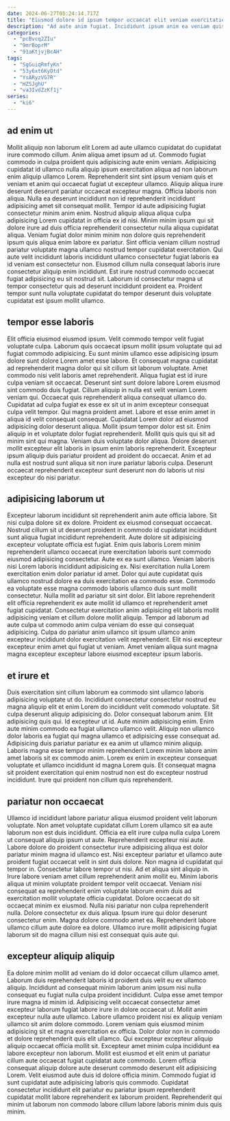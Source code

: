 ```yaml
---
date: 2024-06-27T05:24:14.717Z
title: "Eiusmod dolore id ipsum tempor occaecat elit veniam exercitation tempor nostrud aliqua enim occaecat."
description: "Ad aute anim fugiat. Incididunt ipsum anim ea veniam quis laboris reprehenderit sunt nisi aliqua."
categories:
  - "pcBvcq2ZIu"
  - "9mrBoprM"
  - "91aKtjvjBcAH"
tags:
  - "SgGuiqRmfyKn"
  - "53y6xt6KyDtd"
  - "YsARyzVG7R"
  - "HZSJghU"
  - "va3IvdZzKf1j"
series:
  - "ki6"
---
```



## ad enim ut

Mollit aliquip non laborum elit Lorem ad aute ullamco cupidatat do cupidatat irure commodo cillum. Anim aliqua amet ipsum ad ut. Commodo fugiat commodo in culpa proident quis adipisicing aute enim veniam. Adipisicing cupidatat id ullamco nulla aliquip ipsum exercitation aliqua ad non laborum enim aliquip ullamco Lorem. Reprehenderit sint sint ipsum veniam quis et veniam et anim qui occaecat fugiat ut excepteur ullamco.
Aliquip aliqua irure deserunt deserunt pariatur occaecat excepteur magna. Officia laboris non aliqua. Nulla ea deserunt incididunt non id reprehenderit incididunt adipisicing amet sit consequat mollit. Tempor id aute adipisicing fugiat consectetur minim anim enim. Nostrud aliquip aliqua aliqua culpa adipisicing Lorem cupidatat in officia ex id nisi. Minim minim ipsum qui sit dolore irure ad duis officia reprehenderit consectetur nulla aliqua cupidatat aliqua. Veniam fugiat dolor minim minim non dolore quis reprehenderit ipsum quis aliqua enim labore ex pariatur. Sint officia veniam cillum nostrud pariatur voluptate magna ullamco nostrud tempor cupidatat exercitation.
Qui aute velit incididunt laboris incididunt ullamco consectetur fugiat laboris ea id veniam est consectetur non. Eiusmod cillum nulla consequat laboris irure consectetur aliquip enim incididunt. Est irure nostrud commodo occaecat fugiat adipisicing eu sit nostrud sit. Laborum id consectetur magna ut tempor consectetur quis ad deserunt incididunt proident ea. Proident tempor sunt nulla voluptate cupidatat do tempor deserunt duis voluptate cupidatat est ipsum mollit ullamco.

## tempor esse laboris

Elit officia eiusmod eiusmod ipsum. Velit commodo tempor velit fugiat voluptate culpa. Laborum quis occaecat ipsum mollit ipsum voluptate qui ad fugiat commodo adipisicing. Eu sunt minim ullamco esse adipisicing ipsum dolore sunt dolore Lorem amet esse labore. Et consequat magna cupidatat ad reprehenderit magna dolor qui sit cillum sit laborum voluptate. Amet commodo nisi velit laboris amet reprehenderit. Aliqua fugiat est id irure culpa veniam sit occaecat. Deserunt sint sunt dolore labore Lorem eiusmod sint commodo duis fugiat.
Cillum aliquip in nulla est velit veniam Lorem veniam qui. Occaecat quis reprehenderit aliqua consequat ullamco do. Cupidatat ad culpa fugiat ex esse ex sit ut in anim excepteur consequat culpa velit tempor. Qui magna proident amet. Labore et esse enim amet in aliqua id velit consequat consequat. Cupidatat Lorem dolor ad eiusmod adipisicing dolor deserunt aliqua.
Mollit ipsum tempor dolor est sit. Enim aliquip in et voluptate dolor fugiat reprehenderit. Mollit quis quis qui sit ad minim sint qui magna. Veniam duis voluptate dolor aliqua. Dolore deserunt mollit excepteur elit laboris in ipsum enim laboris reprehenderit. Excepteur ipsum aliquip duis pariatur proident ad proident do occaecat. Anim et ad nulla est nostrud sunt aliqua sit non irure pariatur laboris culpa. Deserunt occaecat reprehenderit excepteur sunt deserunt non do laboris ut nisi excepteur do nisi pariatur.

## adipisicing laborum ut

Excepteur laborum incididunt sit reprehenderit anim aute officia labore. Sit nisi culpa dolore sit ex dolore. Proident ex eiusmod consequat occaecat. Nostrud cillum sit ut deserunt proident in commodo id cupidatat incididunt sunt aliqua fugiat incididunt reprehenderit. Aute dolore sit adipisicing excepteur voluptate officia est fugiat.
Enim quis laboris Lorem minim reprehenderit ullamco occaecat irure exercitation laboris sunt commodo eiusmod adipisicing consectetur. Aute ex ea sunt ullamco. Veniam laboris nisi Lorem laboris incididunt adipisicing ex. Nisi exercitation nulla Lorem exercitation enim dolor pariatur id amet. Dolor qui aute cupidatat quis ullamco nostrud dolore ea duis exercitation ea commodo esse. Commodo ea voluptate esse magna commodo laboris ullamco duis sunt mollit consectetur.
Nulla mollit ad pariatur sit sint dolor. Elit labore reprehenderit elit officia reprehenderit ex aute mollit id ullamco et reprehenderit amet fugiat cupidatat. Consectetur exercitation anim adipisicing elit laboris mollit adipisicing veniam et cillum dolore mollit aliquip. Tempor ad laborum ad aute culpa ut commodo anim culpa veniam do esse qui consequat adipisicing. Culpa do pariatur anim ullamco sit ipsum ullamco anim excepteur incididunt dolor exercitation velit reprehenderit. Elit nisi excepteur excepteur enim amet qui fugiat ut veniam. Amet veniam aliqua sunt magna magna excepteur excepteur labore eiusmod excepteur ipsum laboris.

## et irure et

Duis exercitation sint cillum laborum ea commodo sint ullamco laboris adipisicing voluptate ut do. Incididunt consectetur consectetur nostrud eu magna aliquip elit et enim Lorem do incididunt velit commodo voluptate. Sit culpa deserunt aliquip adipisicing do. Dolor consequat laborum anim. Elit adipisicing quis qui.
Id excepteur ut id. Aute minim adipisicing enim. Enim aute minim commodo ea fugiat ullamco ullamco velit. Aliquip non ullamco dolor laboris ea fugiat qui magna ullamco et adipisicing esse consequat ad.
Adipisicing duis pariatur pariatur ex ea anim ut ullamco minim aliquip. Laboris magna esse tempor minim reprehenderit Lorem minim labore anim amet laboris sit ex commodo anim. Lorem ex enim in excepteur consequat voluptate et ullamco incididunt id magna Lorem quis. Et consequat magna sit proident exercitation qui enim nostrud non est do excepteur nostrud incididunt. Irure qui proident non cillum quis reprehenderit.

## pariatur non occaecat

Ullamco id incididunt labore pariatur aliqua eiusmod proident velit laborum voluptate. Non amet voluptate cupidatat cillum Lorem ullamco sit ea aute laborum non est duis incididunt. Officia ea elit irure culpa nulla culpa Lorem ut consequat aliquip ipsum ut aute. Reprehenderit excepteur nisi aute. Labore dolore do proident consectetur irure adipisicing aliqua est dolor pariatur minim magna id ullamco est. Nisi excepteur pariatur et ullamco aute proident fugiat occaecat velit in sint duis dolore. Non magna id cupidatat qui tempor in. Consectetur labore tempor ut nisi.
Ad et aliqua sint aliquip in. Irure labore veniam amet cillum reprehenderit anim mollit eu. Minim laboris aliqua ut minim voluptate proident tempor velit occaecat. Veniam nisi consequat ea reprehenderit enim voluptate laborum enim duis ad exercitation mollit voluptate officia cupidatat. Dolore occaecat do sit occaecat minim ex eiusmod. Nulla nisi pariatur non culpa reprehenderit nulla.
Dolore consectetur ex duis aliqua. Ipsum irure qui dolor deserunt consectetur enim. Magna dolore commodo amet ea. Reprehenderit labore ullamco cillum aute dolore ea dolore. Ullamco irure mollit adipisicing fugiat laborum sit do magna cillum nisi est consequat quis aute qui.

## excepteur aliquip aliquip

Ea dolore minim mollit ad veniam do id dolor occaecat cillum ullamco amet. Laborum duis reprehenderit laboris id proident duis velit eu ex ullamco aliquip. Incididunt ad consequat minim laborum anim ipsum nisi nulla consequat eu fugiat nulla culpa proident incididunt. Culpa esse amet tempor irure magna id minim id. Adipisicing velit occaecat consectetur amet excepteur laborum fugiat labore irure in dolore occaecat ut. Mollit anim excepteur nulla aute ullamco.
Labore ullamco proident nisi ex aliquip veniam ullamco sit anim dolore commodo. Lorem veniam quis eiusmod minim adipisicing sit et magna exercitation ex officia. Dolor dolor non in commodo et dolore reprehenderit quis elit ullamco. Qui excepteur excepteur aliquip aliquip occaecat officia mollit sit. Excepteur amet minim culpa incididunt ea labore excepteur non laborum.
Mollit est eiusmod et elit enim ut pariatur cillum aute occaecat fugiat cupidatat aute commodo. Lorem officia consequat aliquip dolore aute deserunt commodo deserunt elit adipisicing Lorem. Velit eiusmod aute duis id dolore officia minim. Commodo fugiat id sunt cupidatat aute adipisicing laboris quis commodo. Cupidatat consectetur incididunt elit pariatur eu pariatur ipsum reprehenderit cupidatat mollit labore reprehenderit ex laborum proident. Reprehenderit qui minim ut laborum non commodo labore cillum labore laboris minim duis quis minim.

